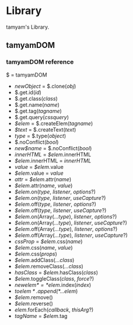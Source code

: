 # Library
tamyam's Library.
## tamyamDOM
### tamyamDOM reference
$ = tamyamDOM

- *newObject* = $.clone(*obj*)
- $.get.id(*id*)
- $.get.class(*class*)
- $.get.name(*name*)
- $.get.tag(*tagname*)
- $.get.query(*cssquery*)
- *$elem* = $.createElem(*tagname*)
- *$text* = $.createText(*text*)
- *type* = $.type(*object*)
- $.noConflict(*bool*)
- *new$name* = $.noConflict(*bool*)
- *innerHTML* = *$elem*.innerHTML
- *$elem*.innerHTML = *innerHTML*
- *value* = *$elem*.value
- *$elem*.value = *value*
- *attr* = *$elem*.attr(*name*)
- *$elem*.attr(*name*, *value*)
- *$elem*.on(*type*, *listener*, *options*?)
- *$elem*.on(*type*, *listener*, *useCapture*?)
- *$elem*.off(*type*, *listener*, *options*?)
- *$elem*.off(*type*, *listener*, *useCapture*?)
- *$elem*.on(Array(*...type*), *listener*, *options*?)
- *$elem*.on(Array(*...type*), *listener*, *useCapture*?)
- *$elem*.off(Array(*...type*), *listener*, *options*?)
- *$elem*.off(Array(*...type*), *listener*, *useCapture*?)
- *cssProp* = *$elem*.css(*name*)
- *$elem*.css(*name*, *value*)
- *$elem*.css(*props*)
- *$elem*.addClass(*...class*)
- *$elem*.removeClass(*...class*)
- *hasClass* = *$elem*.hasClass(*class*)
- *$elem*.toggleClass(*class*, *force*?)
- *new$elem* = *$elem*.index(*index*)
- *$toelem*.append(*...$elem*)
- *$elem*.remove()
- *$elem*.reverse()
- *elem*.forEach(*callback*, *thisArg*?)
- *tagName* = *$elem*.tag
